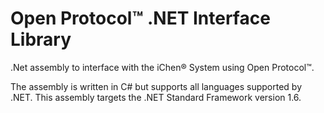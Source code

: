 Open Protocol™ .NET Interface Library
==========================================

.Net assembly to interface with the iChen® System using Open Protocol™.

The assembly is written in C# but supports all languages supported by .NET.
This assembly targets the .NET Standard Framework version 1.6.

